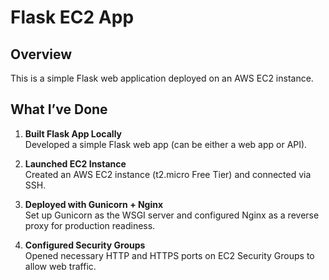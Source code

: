 # Flask EC2 App

## Overview

This is a simple Flask web application deployed on an AWS EC2 instance.

## What I’ve Done

1. **Built Flask App Locally**  
   Developed a simple Flask web app (can be either a web app or API).

2. **Launched EC2 Instance**  
   Created an AWS EC2 instance (t2.micro Free Tier) and connected via SSH.

3. **Deployed with Gunicorn + Nginx**  
   Set up Gunicorn as the WSGI server and configured Nginx as a reverse proxy for production readiness.

4. **Configured Security Groups**  
   Opened necessary HTTP and HTTPS ports on EC2 Security Groups to allow web traffic.
